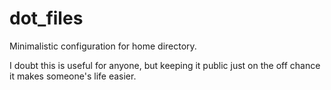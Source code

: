 # dot_files
Minimalistic configuration for home directory.

I doubt this is useful for anyone, but keeping it public just on the off chance it makes someone's life easier.
